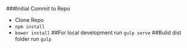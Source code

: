 ###Initial Commit to Repo

* Clone Repo
* `npm install`
* `bower install`
##For local development run `gulp serve`
##Bulid dist folder run `gulp`